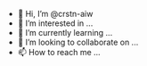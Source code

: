- 👋 Hi, I’m @crstn-aiw
- 👀 I’m interested in ...
- 🌱 I’m currently learning ...
- 💞️ I’m looking to collaborate on ...
- 📫 How to reach me ...

<!---
crstn-aiw/crstn-aiw is a ✨ special ✨ repository because its `README.md` (this file) appears on your GitHub profile.
You can click the Preview link to take a look at your changes.
--->
